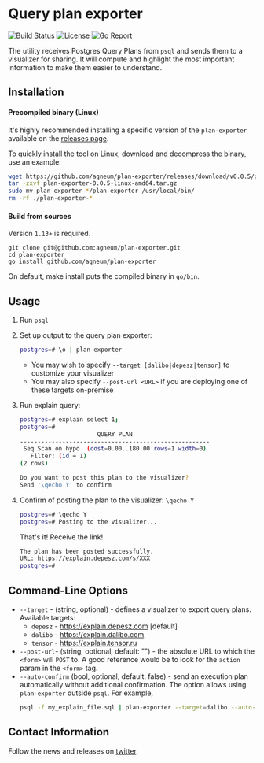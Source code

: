 # Query plan exporter

[![Build Status](https://github.com/agneum/plan-exporter/workflows/build/badge.svg)](https://github.com/agneum/plan-exporter/actions)
[![License](https://img.shields.io/github/license/agneum/plan-exporter)](/LICENSE)
[![Go Report](https://goreportcard.com/badge/github.com/agneum/plan-exporter)](https://goreportcard.com/badge/github.com/agneum/plan-exporter)

The utility receives Postgres Query Plans from `psql` and sends them to a visualizer for sharing. 
It will compute and highlight the most important information to make them easier to understand.

## Installation

#### Precompiled binary (Linux)
It's highly recommended installing a specific version of the `plan-exporter` available on the [releases page](https://github.com/agneum/plan-exporter/releases).

To quickly install the tool on Linux, download and decompress the binary, use an example:

```bash
wget https://github.com/agneum/plan-exporter/releases/download/v0.0.5/plan-exporter-0.0.5-linux-amd64.tar.gz
tar -zxvf plan-exporter-0.0.5-linux-amd64.tar.gz
sudo mv plan-exporter-*/plan-exporter /usr/local/bin/
rm -rf ./plan-exporter-*
```

#### Build from sources
Version `1.13+` is required.

``` 
git clone git@github.com:agneum/plan-exporter.git
cd plan-exporter
go install github.com/agneum/plan-exporter
```
On default, make install puts the compiled binary in `go/bin`.

## Usage

1. Run `psql`

1. Set up output to the query plan exporter:
    ```bash
    postgres=# \o | plan-exporter
    ```
    * You may wish to specify `--target [dalibo|depesz|tensor]` to customize your visualizer
    * You may also specify `--post-url <URL>` if you are deploying one of these targets on-premise

1. Run explain query:
    ```bash
    postgres=# explain select 1;
    postgres=# 
                          QUERY PLAN                      
    ------------------------------------------------------
     Seq Scan on hypo  (cost=0.00..180.00 rows=1 width=0)
       Filter: (id = 1)
    (2 rows)
    
    Do you want to post this plan to the visualizer?
    Send '\qecho Y' to confirm
    ```

1. Confirm of posting the plan to the visualizer: `\qecho Y`

    ```bash
    postgres=# \qecho Y
    postgres=# Posting to the visualizer...
    ```

    That's it! Receive the link!

    ```bash
    The plan has been posted successfully.
    URL: https://explain.depesz.com/s/XXX
    postgres=#
    ```
  
## Command-Line Options

- `--target` - (string, optional) - defines a visualizer to export query plans. 
  Available targets:
  - `depesz` - https://explain.depesz.com [default]
  - `dalibo` - https://explain.dalibo.com
  - `tensor` - https://explain.tensor.ru
- `--post-url`- (string, optional, default: "") - the absolute URL to which the `<form>` will `POST` to.  A good reference would be to look for the `action` param in the `<form>` tag.
- `--auto-confirm` (bool, optional, default: false) - send an execution plan automatically without additional confirmation. 
  The option allows using `plan-exporter` outside `psql`. For example,
  ```bash
  psql -f my_explain_file.sql | plan-exporter --target=dalibo --auto-confirm
  ``` 

## Contact Information

Follow the news and releases on [twitter](https://twitter.com/arkartasov).

